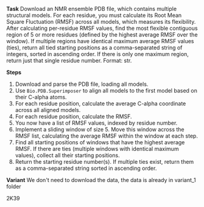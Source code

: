 **Task**
Download an NMR ensemble PDB file, which contains multiple structural models. For each residue, you must calculate its Root Mean Square Fluctuation (RMSF) across all models, which measures its flexibility. After calculating per-residue RMSF values, find the most flexible contiguous region of 5 or more residues (defined by the highest average RMSF over the window). If multiple regions have identical maximum average RMSF values (ties), return all tied starting positions as a comma-separated string of integers, sorted in ascending order. If there is only one maximum region, return just that single residue number. Format: <answer>str</answer>.

**Steps**
1) Download and parse the PDB file, loading all models.
2) Use `Bio.PDB.Superimposer` to align all models to the first model based on their C-alpha atoms.
3) For each residue position, calculate the average C-alpha coordinate across all aligned models.
4) For each residue position, calculate the RMSF.
5) You now have a list of RMSF values, indexed by residue number.
6) Implement a sliding window of size 5. Move this window across the RMSF list, calculating the average RMSF within the window at each step.
7) Find all starting positions of windows that have the highest average RMSF. If there are ties (multiple windows with identical maximum values), collect all their starting positions.
8) Return the starting residue number(s). If multiple ties exist, return them as a comma-separated string sorted in ascending order.

**Variant**
We don't need to download the data, the data is already in variant_1 folder

2K39
